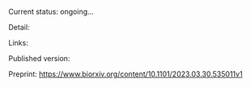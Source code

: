Current status: ongoing...

Detail:

Links:

Published version:

Preprint: https://www.biorxiv.org/content/10.1101/2023.03.30.535011v1
        
        
        
        
        
        
        
      
